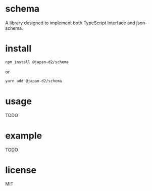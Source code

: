 # schema

A library designed to implement both TypeScript Interface and json-schema.

# install

```bash
npm install @japan-d2/schema
```

or

```bash
yarn add @japan-d2/schema
```

# usage

TODO

# example

TODO

# license

MIT
